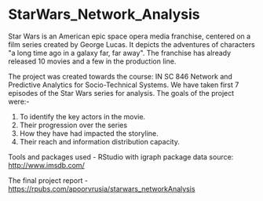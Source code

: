 # StarWars_Network_Analysis
Star Wars is an American epic space opera media franchise, centered on a film series created by George Lucas. It depicts the adventures of characters "a long time ago in a galaxy far, far away". The franchise has already released 10 movies and a few in the production line.

The project was created towards the course: IN SC 846 Network and Predictive Analytics for Socio-Technical Systems. We have taken first 7 episodes of the Star Wars series for analysis. The goals of the project were:- 
1. To identify the key actors in the movie. 
2. Their progression over the series 
3. How they have had impacted the storyline. 
4. Their reach and information distribution capacity.  

Tools and packages used - RStudio with igraph package data source: http://www.imsdb.com/

The final project report - https://rpubs.com/apoorvrusia/starwars_networkAnalysis
